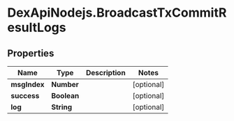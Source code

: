 # DexApiNodejs.BroadcastTxCommitResultLogs

## Properties

Name | Type | Description | Notes
------------ | ------------- | ------------- | -------------
**msgIndex** | **Number** |  | [optional] 
**success** | **Boolean** |  | [optional] 
**log** | **String** |  | [optional] 


